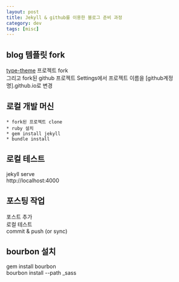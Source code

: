 ```yaml
---
layout: post
title: Jekyll & github를 이용한 블로그 준비 과정
category: dev
tags: [misc]
---
```


## blog 템플릿 fork

[type-theme](https://github.com/rohanchandra/type-theme) 프로젝트 fork  
그리고 fork된 github 프로젝트 Settings에서 프로젝트 이름을 [github계정명].github.io로 변경  

## 로컬 개발 머신
```
* fork된 프로젝트 clone  
* ruby 설치  
* gem install jekyll  
* bundle install  
```

## 로컬 테스트
 jekyll serve  
 http://localhost:4000  

## 포스팅 작업
 포스트 추가  
 로컬 테스트  
 commit & push (or sync)  
 
## bourbon 설치
 gem install bourbon  
 bourbon install --path _sass  
 

